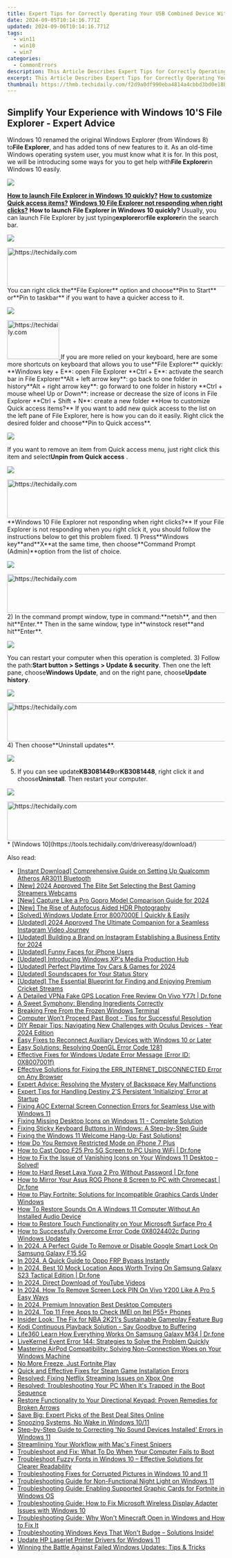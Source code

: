 ```yaml
---
title: Expert Tips for Correctly Operating Your USB Combined Device With USB 3.0 Technology
date: 2024-09-05T10:14:16.771Z
updated: 2024-09-06T10:14:16.771Z
tags:
  - win11
  - win10
  - win7
categories:
  - CommonErrors
description: This Article Describes Expert Tips for Correctly Operating Your USB Combined Device With USB 3.0 Technology
excerpt: This Article Describes Expert Tips for Correctly Operating Your USB Combined Device With USB 3.0 Technology
thumbnail: https://thmb.techidaily.com/f2d9a0df990eba4814a4cbbd3bd0e18b69c14ac68946c8a64a7d7c631b9a2a8c.jpg
---
```


## Simplify Your Experience with Windows 10'S File Explorer - Expert Advice

Windows 10 renamed the original Windows Explorer (from Windows 8) to**File Explorer**, and has added tons of new features to it. As an old-time Windows operating system user, you must know what it is for. In this post, we will be introducing some ways for you to get help with**File Explorer**in Windows 10 easily.

![](https://images.drivereasy.com/wp-content/uploads/2016/12/file-explorer-in-window-s10.jpg)

[**How to launch File Explorer in Windows 10 quickly?**](https://tools.techidaily.com/drivereasy/download/) [**How to customize Quick access items?**](https://tools.techidaily.com/drivereasy/download/) [**Windows 10 File Explorer not responding when right clicks?**](https://tools.techidaily.com/drivereasy/download/)   **How to launch File Explorer in Windows 10 quickly?** Usually, you can launch File Explorer by just typing**explorer**or**file explorer**in the search bar.

![](https://images.drivereasy.com/wp-content/uploads/2016/12/img_584913472d50a-600x522.jpg)

<!-- affiliate ads begin -->
<a href="https://unicoeye.pxf.io/c/5597632/2134246/18498" target="_top" id="2134246">
  <img src="//a.impactradius-go.com/display-ad/18498-2134246" border="0" alt="https://techidaily.com" width="728" height="90"/>
</a>
<img height="0" width="0" src="https://unicoeye.pxf.io/i/5597632/2134246/18498" style="position:absolute;visibility:hidden;" border="0" />
<!-- affiliate ads end -->
 You can right click the**File Explorer** option and choose**Pin to Start** or**Pin to taskbar** if you want to have a quicker access to it.

![](https://images.drivereasy.com/wp-content/uploads/2016/12/img_584913edbf2bf.jpg)

<!-- affiliate ads begin -->
<a href="https://aligracehair.sjv.io/c/5597632/2115924/19272" target="_top" id="2115924">
  <img src="//a.impactradius-go.com/display-ad/19272-2115924" border="0" alt="https://techidaily.com" width="120" height="90"/>
</a>
<img height="0" width="0" src="https://aligracehair.sjv.io/i/5597632/2115924/19272" style="position:absolute;visibility:hidden;" border="0" />
<!-- affiliate ads end -->
 If you are more relied on your keyboard, here are some more shortcuts on keyboard that allows you to use**File Explorer** quickly: **Windows key + E**: open File Explorer **Ctrl + E**: activate the search bar in File Explorer**Alt + left arrow key**: go back to one folder in history**Alt + right arrow key**: go forward to one folder in history **Ctrl + mouse wheel Up or Down**: increase or decrease the size of icons in File Explorer **Ctrl + Shift + N**: create a new folder   **How to customize Quick access items?** If you want to add new quick access to the list on the left pane of File Explorer, here is how you can do it easily. Right click the desired folder and choose**Pin to Quick access**.

![](https://images.drivereasy.com/wp-content/uploads/2016/12/pin-to-quick-access.jpg)

 If you want to remove an item from Quick access menu, just right click this item and select**Unpin from Quick access** .

![](https://images.drivereasy.com/wp-content/uploads/2016/12/unpin-from-quick-access.jpg)

<!-- affiliate ads begin -->
<a href="https://united.elfm.net/c/5597632/2139563/4704" target="_top" id="2139563">
  <img src="//a.impactradius-go.com/display-ad/4704-2139563" border="0" alt="https://techidaily.com" width="728" height="90"/>
</a>
<img height="0" width="0" src="https://united.elfm.net/i/5597632/2139563/4704" style="position:absolute;visibility:hidden;" border="0" />
<!-- affiliate ads end -->
 **Windows 10 File Explorer not responding when right clicks?** If your File Explorer is not responding when you right click it, you should follow the instructions below to get this problem fixed. 1) Press**Windows key**and**X**at the same time, then choose**Command Prompt (Admin)**option from the list of choice.

![](https://images.drivereasy.com/wp-content/uploads/2016/12/img_58491b710eb2d.png)

<!-- affiliate ads begin -->
<a href="https://aidotcom.pxf.io/c/5597632/2134501/19576" target="_top" id="2134501">
  <img src="//a.impactradius-go.com/display-ad/19576-2134501" border="0" alt="https://techidaily.com" width="640" height="90"/>
</a>
<img height="0" width="0" src="https://aidotcom.pxf.io/i/5597632/2134501/19576" style="position:absolute;visibility:hidden;" border="0" />
<!-- affiliate ads end -->
2) In the command prompt window, type in command:**netsh**, and then hit**Enter.** Then in the same window, type in**winstock reset**and hit**Enter**.

![](https://images.drivereasy.com/wp-content/uploads/2016/12/img_58491c14e6750.jpg)

You can restart your computer when this operation is completed. 3) Follow the path:**Start button > Settings > Update & security**. Then one the left pane, choose**Windows Update**, and on the right pane, choose**Update history**.

![](https://images.drivereasy.com/wp-content/uploads/2016/12/img_58491d95611c0-600x476.jpg)

<!-- affiliate ads begin -->
<a href="https://unicoeye.pxf.io/c/5597632/2134497/18498" target="_top" id="2134497">
  <img src="//a.impactradius-go.com/display-ad/18498-2134497" border="0" alt="https://techidaily.com" width="728" height="90"/>
</a>
<img height="0" width="0" src="https://unicoeye.pxf.io/i/5597632/2134497/18498" style="position:absolute;visibility:hidden;" border="0" />
<!-- affiliate ads end -->
4) Then choose**Uninstall updates**.

![](https://images.drivereasy.com/wp-content/uploads/2016/12/img_58491d7901b10-600x462.jpg)

5) If you can see update**KB3081449**or**KB3081448**, right click it and choose**Uninstall**. Then restart your computer.

![](https://images.drivereasy.com/wp-content/uploads/2016/12/img_58491df2251f5-600x330.jpg)

<!-- affiliate ads begin -->
<a href="https://ephamedtechinc.pxf.io/c/5597632/2136616/26400" target="_top" id="2136616">
  <img src="//a.impactradius-go.com/display-ad/26400-2136616" border="0" alt="https://techidaily.com" width="728" height="90"/>
</a>
<img height="0" width="0" src="https://ephamedtechinc.pxf.io/i/5597632/2136616/26400" style="position:absolute;visibility:hidden;" border="0" />
<!-- affiliate ads end -->
* [Windows 10](https://tools.techidaily.com/drivereasy/download/)

<ins class="adsbygoogle"
     style="display:block"
     data-ad-format="autorelaxed"
     data-ad-client="ca-pub-7571918770474297"
     data-ad-slot="1223367746"></ins>



<ins class="adsbygoogle"
     style="display:block"
     data-ad-client="ca-pub-7571918770474297"
     data-ad-slot="8358498916"
     data-ad-format="auto"
     data-full-width-responsive="true"></ins>

<span class="atpl-alsoreadstyle">Also read:</span>
<div><ul>
<li><a href="https://driver-download.techidaily.com/instant-download-comprehensive-guide-on-setting-up-qualcomm-atheros-ar3011-bluetooth/"><u>[Instant Download] Comprehensive Guide on Setting Up Qualcomm Atheros AR3011 Bluetooth</u></a></li>
<li><a href="https://remote-screen-capture.techidaily.com/new-2024-approved-the-elite-set-selecting-the-best-gaming-streamers-webcams/"><u>[New] 2024 Approved  The Elite Set  Selecting the Best Gaming Streamers Webcams</u></a></li>
<li><a href="https://fox-links.techidaily.com/new-capture-like-a-pro-gopro-model-comparison-guide-for-2024/"><u>[New] Capture Like a Pro  Gopro Model Comparison Guide for 2024</u></a></li>
<li><a href="https://some-guidance.techidaily.com/new-the-rise-of-autofocus-aided-hdr-photography/"><u>[New] The Rise of Autofocus Aided HDR Photography</u></a></li>
<li><a href="https://win-howtos.techidaily.com/solved-windows-update-error-8007000e-quickly-and-easily/"><u>[Solved] Windows Update Error 8007000E | Quickly & Easily</u></a></li>
<li><a href="https://instagram-video-recordings.techidaily.com/updated-2024-approved-the-ultimate-companion-for-a-seamless-instagram-video-journey/"><u>[Updated] 2024 Approved  The Ultimate Companion for a Seamless Instagram Video Journey</u></a></li>
<li><a href="https://instagram-video-files.techidaily.com/updated-building-a-brand-on-instagram-establishing-a-business-entity-for-2024/"><u>[Updated] Building a Brand on Instagram  Establishing a Business Entity for 2024</u></a></li>
<li><a href="https://some-techniques.techidaily.com/updated-funny-faces-for-iphone-users/"><u>[Updated] Funny Faces for iPhone Users</u></a></li>
<li><a href="https://extra-support.techidaily.com/updated-introducing-windows-xps-media-production-hub/"><u>[Updated] Introducing Windows XP's Media Production Hub</u></a></li>
<li><a href="https://screen-activity-recording.techidaily.com/updated-perfect-playtime-toy-cars-and-games-for-2024/"><u>[Updated] Perfect Playtime  Toy Cars & Games for 2024</u></a></li>
<li><a href="https://extra-skills.techidaily.com/updated-soundscapes-for-your-status-story/"><u>[Updated] Soundscapes for Your Status Story</u></a></li>
<li><a href="https://fox-cloud.techidaily.com/updated-the-essential-blueprint-for-finding-and-enjoying-premium-cricket-streams/"><u>[Updated] The Essential Blueprint for Finding and Enjoying Premium Cricket Streams</u></a></li>
<li><a href="https://location-fake.techidaily.com/a-detailed-vpna-fake-gps-location-free-review-on-vivo-y77t-drfone-by-drfone-virtual-android/"><u>A Detailed VPNa Fake GPS Location Free Review On Vivo Y77t | Dr.fone</u></a></li>
<li><a href="https://tech-savvy.techidaily.com/a-sweet-symphony-blending-ingredients-correctly/"><u>A Sweet Symphony: Blending Ingredients Correctly</u></a></li>
<li><a href="https://windows11.techidaily.com/breaking-free-from-the-frozen-windows-terminal/"><u>Breaking Free From the Frozen Windows Terminal</u></a></li>
<li><a href="https://win-howtos.techidaily.com/computer-wont-proceed-past-boot-tips-for-successful-resolution/"><u>Computer Won’t Proceed Past Boot - Tips for Successful Resolution</u></a></li>
<li><a href="https://win-howtos.techidaily.com/diy-repair-tips-navigating-new-challenges-with-oculus-devices-year-2024-edition/"><u>DIY Repair Tips: Navigating New Challenges with Oculus Devices - Year 2024 Edition</u></a></li>
<li><a href="https://win-howtos.techidaily.com/easy-fixes-to-reconnect-auxiliary-devices-with-windows-10-or-later/"><u>Easy Fixes to Reconnect Auxiliary Devices with Windows 10 or Later</u></a></li>
<li><a href="https://win-howtos.techidaily.com/easy-solutions-resolving-opengl-error-code-1281/"><u>Easy Solutions: Resolving OpenGL Error Code 1281</u></a></li>
<li><a href="https://win-howtos.techidaily.com/effective-fixes-for-windows-update-error-message-error-id-0x8007001f/"><u>Effective Fixes for Windows Update Error Message (Error ID: 0X8007001f)</u></a></li>
<li><a href="https://win-howtos.techidaily.com/effective-solutions-for-fixing-the-errinternetdisconnected-error-on-any-browser/"><u>Effective Solutions for Fixing the ERR_INTERNET_DISCONNECTED Error on Any Browser</u></a></li>
<li><a href="https://win-howtos.techidaily.com/expert-advice-resolving-the-mystery-of-backspace-key-malfunctions/"><u>Expert Advice: Resolving the Mystery of Backspace Key Malfunctions</u></a></li>
<li><a href="https://win-howtos.techidaily.com/expert-tips-for-handling-destiny-2s-persistent-initializing-error-at-startup/"><u>Expert Tips for Handling Destiny 2'S Persistent 'Initializing' Error at Startup</u></a></li>
<li><a href="https://win-howtos.techidaily.com/fixing-aoc-external-screen-connection-errors-for-seamless-use-with-windows-11/"><u>Fixing AOC External Screen Connection Errors for Seamless Use with Windows 11</u></a></li>
<li><a href="https://win-howtos.techidaily.com/1723202094236-fixing-missing-desktop-icons-on-windows-11-complete-solution/"><u>Fixing Missing Desktop Icons on Windows 11 - Complete Solution</u></a></li>
<li><a href="https://win-howtos.techidaily.com/fixing-sticky-keyboard-buttons-in-windows-a-step-by-step-guide/"><u>Fixing Sticky Keyboard Buttons in Windows: A Step-by-Step Guide</u></a></li>
<li><a href="https://win-howtos.techidaily.com/1723210851945-fixing-the-windows-11-welcome-hang-up-fast-solutions/"><u>Fixing the Windows 11 Welcome Hang-Up: Fast Solutions!</u></a></li>
<li><a href="https://ios-unlock.techidaily.com/how-do-you-remove-restricted-mode-on-iphone-7-plus-by-drfone-ios/"><u>How Do You Remove Restricted Mode on iPhone 7 Plus</u></a></li>
<li><a href="https://screen-mirror.techidaily.com/how-to-cast-oppo-f25-pro-5g-screen-to-pc-using-wifi-drfone-by-drfone-android/"><u>How to Cast Oppo F25 Pro 5G Screen to PC Using WiFi | Dr.fone</u></a></li>
<li><a href="https://win-howtos.techidaily.com/how-to-fix-the-issue-of-vanishing-icons-on-your-windows-11-desktop-solved/"><u>How to Fix the Issue of Vanishing Icons on Your Windows 11 Desktop – Solved!</u></a></li>
<li><a href="https://techidaily.com/how-to-hard-reset-lava-yuva-2-pro-without-password-drfone-by-drfone-reset-android-reset-android/"><u>How to Hard Reset Lava Yuva 2 Pro Without Password | Dr.fone</u></a></li>
<li><a href="https://screen-mirror.techidaily.com/how-to-mirror-your-asus-rog-phone-8-screen-to-pc-with-chromecast-drfone-by-drfone-android/"><u>How to Mirror Your Asus ROG Phone 8 Screen to PC with Chromecast | Dr.fone</u></a></li>
<li><a href="https://win-howtos.techidaily.com/how-to-play-fortnite-solutions-for-incompatible-graphics-cards-under-windows/"><u>How to Play Fortnite: Solutions for Incompatible Graphics Cards Under Windows</u></a></li>
<li><a href="https://win-howtos.techidaily.com/how-to-restore-sounds-on-a-windows-11-computer-without-an-installed-audio-device/"><u>How To Restore Sounds On A Windows 11 Computer Without An Installed Audio Device</u></a></li>
<li><a href="https://win-howtos.techidaily.com/how-to-restore-touch-functionality-on-your-microsoft-surface-pro-4/"><u>How to Restore Touch Functionality on Your Microsoft Surface Pro 4</u></a></li>
<li><a href="https://win-howtos.techidaily.com/how-to-successfully-overcome-error-code-0x8024402c-during-windows-updates/"><u>How to Successfully Overcome Error Code 0X8024402c During Windows Updates</u></a></li>
<li><a href="https://android-unlock.techidaily.com/in-2024-a-perfect-guide-to-remove-or-disable-google-smart-lock-on-samsung-galaxy-f15-5g-by-drfone-android/"><u>In 2024, A Perfect Guide To Remove or Disable Google Smart Lock On Samsung Galaxy F15 5G</u></a></li>
<li><a href="https://android-frp.techidaily.com/in-2024-a-quick-guide-to-oppo-frp-bypass-instantly-by-drfone-android/"><u>In 2024, A Quick Guide to Oppo FRP Bypass Instantly</u></a></li>
<li><a href="https://fake-location.techidaily.com/in-2024-best-10-mock-location-apps-worth-trying-on-samsung-galaxy-s23-tactical-edition-drfone-by-drfone-virtual-android/"><u>In 2024, Best 10 Mock Location Apps Worth Trying On Samsung Galaxy S23 Tactical Edition | Dr.fone</u></a></li>
<li><a href="https://youtube-clips.techidaily.com/in-2024-direct-download-of-youtube-videos/"><u>In 2024, Direct Download of YouTube Videos</u></a></li>
<li><a href="https://android-unlock.techidaily.com/in-2024-how-to-remove-screen-lock-pin-on-vivo-y200-like-a-pro-5-easy-ways-by-drfone-android/"><u>In 2024, How To Remove Screen Lock PIN On Vivo Y200 Like A Pro 5 Easy Ways</u></a></li>
<li><a href="https://extra-approaches.techidaily.com/in-2024-premium-innovation-best-desktop-computers/"><u>In 2024, Premium Innovation  Best Desktop Computers</u></a></li>
<li><a href="https://sim-unlock.techidaily.com/in-2024-top-11-free-apps-to-check-imei-on-itel-p55plus-phones-by-drfone-android/"><u>In 2024, Top 11 Free Apps to Check IMEI on Itel P55+ Phones</u></a></li>
<li><a href="https://win-howtos.techidaily.com/insider-look-the-fix-for-nba-2k21s-sustainable-gameplay-feature-bug/"><u>Insider Look: The Fix for NBA 2K21's Sustainable Gameplay Feature Bug</u></a></li>
<li><a href="https://win-howtos.techidaily.com/kodi-continuous-playback-solution-say-goodbye-to-buffering/"><u>Kodi Continuous Playback Solution - Say Goodbye to Buffering</u></a></li>
<li><a href="https://fake-location.techidaily.com/life360-learn-how-everything-works-on-samsung-galaxy-m34-drfone-by-drfone-virtual-android/"><u>Life360 Learn How Everything Works On Samsung Galaxy M34 | Dr.fone</u></a></li>
<li><a href="https://win-howtos.techidaily.com/livekernel-event-error-144-strategies-to-solve-the-problem-quickly/"><u>LiveKernel Event Error 144: Strategies to Solve the Problem Quickly</u></a></li>
<li><a href="https://win-howtos.techidaily.com/mastering-airpod-compatibility-solving-non-connection-woes-on-your-windows-machine/"><u>Mastering AirPod Compatibility: Solving Non-Connection Woes on Your Windows Machine</u></a></li>
<li><a href="https://win-howtos.techidaily.com/no-more-freeze-just-fortnite-play/"><u>No More Freeze, Just Fortnite Play</u></a></li>
<li><a href="https://win-howtos.techidaily.com/quick-and-effective-fixes-for-steam-game-installation-errors/"><u>Quick and Effective Fixes for Steam Game Installation Errors</u></a></li>
<li><a href="https://win-blog.techidaily.com/resolved-fixing-netflix-streaming-issues-on-xbox-one/"><u>Resolved: Fixing Netflix Streaming Issues on Xbox One</u></a></li>
<li><a href="https://win-howtos.techidaily.com/resolved-troubleshooting-your-pc-when-its-trapped-in-the-boot-sequence/"><u>Resolved: Troubleshooting Your PC When It's Trapped in the Boot Sequence</u></a></li>
<li><a href="https://win-howtos.techidaily.com/1723205776728-restore-functionality-to-your-directional-keypad-proven-remedies-for-broken-arrows/"><u>Restore Functionality to Your Directional Keypad: Proven Remedies for Broken Arrows</u></a></li>
<li><a href="https://technical-tips.techidaily.com/save-big-expert-picks-of-the-best-deal-sites-online/"><u>Save Big: Expert Picks of the Best Deal Sites Online</u></a></li>
<li><a href="https://win-howtos.techidaily.com/snoozing-systems-no-wake-in-windows-1011/"><u>Snoozing Systems, No Wake in Windows 10/11</u></a></li>
<li><a href="https://win-howtos.techidaily.com/step-by-step-guide-to-correcting-no-sound-devices-installed-errors-in-windows-11/"><u>Step-by-Step Guide to Correcting 'No Sound Devices Installed' Errors in Windows 11</u></a></li>
<li><a href="https://video-capture.techidaily.com/streamlining-your-workflow-with-macs-finest-snipers/"><u>Streamlining Your Workflow with Mac's Finest Snipers</u></a></li>
<li><a href="https://win-howtos.techidaily.com/troubleshoot-and-fix-what-to-do-when-your-computer-fails-to-boot/"><u>Troubleshoot and Fix: What To Do When Your Computer Fails to Boot</u></a></li>
<li><a href="https://win-howtos.techidaily.com/troubleshoot-fuzzy-fonts-in-windows-10-effective-solutions-for-clearer-readability/"><u>Troubleshoot Fuzzy Fonts in Windows 10 – Effective Solutions for Clearer Readability</u></a></li>
<li><a href="https://win-howtos.techidaily.com/troubleshooting-fixes-for-corrupted-pictures-in-windows-10-and-11/"><u>Troubleshooting Fixes for Corrupted Pictures in Windows 10 and 11</u></a></li>
<li><a href="https://win-howtos.techidaily.com/troubleshooting-guide-for-non-functional-night-light-on-windows-11/"><u>Troubleshooting Guide for Non-Functional Night Light on Windows 11</u></a></li>
<li><a href="https://win-howtos.techidaily.com/troubleshooting-guide-enabling-supported-graphic-cards-for-fortnite-in-windows-os/"><u>Troubleshooting Guide: Enabling Supported Graphic Cards for Fortnite in Windows OS</u></a></li>
<li><a href="https://win-howtos.techidaily.com/troubleshooting-guide-how-to-fix-microsoft-wireless-display-adapter-issues-with-windows-10/"><u>Troubleshooting Guide: How to Fix Microsoft Wireless Display Adapter Issues with Windows 10</u></a></li>
<li><a href="https://win-howtos.techidaily.com/troubleshooting-guide-why-wont-minecraft-open-in-windows-and-how-to-fix-it/"><u>Troubleshooting Guide: Why Won't Minecraft Open in Windows and How to Fix It</u></a></li>
<li><a href="https://win-howtos.techidaily.com/1723200709282-troubleshooting-windows-keys-that-wont-budge-solutions-inside/"><u>Troubleshooting Windows Keys That Won't Budge – Solutions Inside!</u></a></li>
<li><a href="https://driver-install.techidaily.com/update-hp-laserjet-printer-drivers-for-windows-11/"><u>Update HP Laserjet Printer Drivers for Windows 11</u></a></li>
<li><a href="https://win-howtos.techidaily.com/winning-the-battle-against-failed-windows-updates-tips-and-tricks/"><u>Winning the Battle Against Failed Windows Updates: Tips & Tricks</u></a></li>
</ul></div>
